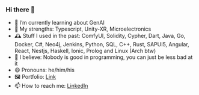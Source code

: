 ### Hi there 👋

- 🌱 I’m currently learning about GenAI
- 💪 My strengths: Typescript, Unity-XR, Microelectronics 
- 🕰️ Stuff I used in the past: ComfyUI, Solidity, Cypher, Dart, Java, Go, Docker, C#, Neo4j, Jenkins, Python, SQL, C++, Rust, SAPUI5, Angular, React, Nestjs, Haskell, Ionic, Prolog and Linux (Arch btw)
- 🙏 I believe: Nobody is good in programming, you can just be less bad at it
- 😄 Pronouns: he/him/his
- 🖼️ Portfolio: [Link](https://www.linkedin.com/in/sebastian-zok-27b91715a)
- 📫 How to reach me: [LinkedIn](https://www.linkedin.com/in/sebastian-zok-27b91715a)

